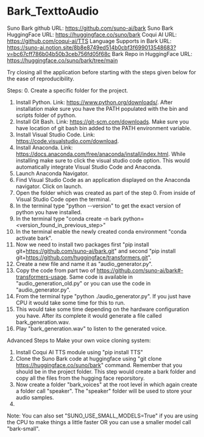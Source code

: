 # Bark_TexttoAudio
Suno Bark github URL: https://github.com/suno-ai/bark
Suno Bark HuggingFace URL: https://huggingface.co/suno/bark
Coqui AI URL: https://github.com/coqui-ai/TTS
Language Supports in Bark URL: https://suno-ai.notion.site/8b8e8749ed514b0cbf3f699013548683?v=bc67cff786b04b50b3ceb756fd05f68c
Bark Repo in HuggingFace URL: https://huggingface.co/suno/bark/tree/main

Try closing all the application before starting with the steps given below for the ease of reproducibility. 

Steps:
0. Create a specific folder for the project.
1. Install Python. Link: https://www.python.org/downloads/. After installation make sure you have the PATH populated with the bin and scripts folder of python.
2. Install Git Bash. Link: https://git-scm.com/downloads. Make sure you have location of git bash bin added to the PATH environment variable.
3. Install Visual Studio Code. Link: https://code.visualstudio.com/download.
4. Install Anaconda. Link: https://docs.anaconda.com/free/anaconda/install/index.html. While installing make sure to click the visual studio code option. This would automatically integrate Visual Studio Code and Anaconda.
5. Launch Anaconda Navigator.
6. Find Visual Studio Code as an application displayed on the Anaconda navigator. Click on launch.
7. Open the folder which was created as part of the step 0. From inside of Visual Studio Code open the terminal.
8. In the terminal type "python --version" to get the exact version of python you have installed.
9. In the terminal type "conda create -n bark python=<version_found_in_previous_step>"
10. In the terminal enable the newly created conda environment "conda activate bark".
11. Now we need to install two packages first "pip install git+https://github.com/suno-ai/bark.git" and second "pip install git+https://github.com/huggingface/transformers.git".
12. Create a new file and name it as "audio_generator.py".
13. Copy the code from part two of https://github.com/suno-ai/bark#-transformers-usage. Same code is available in "audio_generation_old.py" or you can use the code in "audio_generator.py".
14. From the terminal type "python ./audio_generator.py". If you just have CPU it would take some time for this to run.
15. This would take some time depending on the hardware configuration you have. After its complete it would generate a file called bark_generation.wav.
16. Play "bark_generation.wav" to listen to the generated voice.

Advanced Steps to Make your own voice cloning system:
1. Install Coqui AI TTS module using "pip install TTS"
2. Clone the Suno Bark code at huggingface using "git clone https://huggingface.co/suno/bark" command. Remember that you should be in the project folder. This step would create a bark folder and copy all the files from the hugging face reporsitory.
3. Now create a folder "bark_voices" at the root level in which again create a folder call "speaker". The "speaker" folder will be used to store your audio samples.
4. 

Note: You can also set "SUNO_USE_SMALL_MODELS=True" if you are using the CPU to make things a little faster OR you can use a smaller model call "bark-small".

